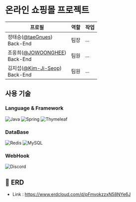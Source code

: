 # 온라인 쇼핑몰 프로젝트 
| 프로필 | 역할 | 작업 |
| --- | --- | --- |
| 정태승([@taeGnues](https://github.com/taeGnues)) <br> Back-End | 팀장 | ... |
| 조웅희([@JOWOONGHEE](https://github.com/JOWOONGHEE)) <br> Back-End | 팀원 | ... |
| 김지섭([@Kim-Ji-Seop](https://github.com/Kim-Ji-Seop)) <br> Back-End | 팀원 | ... |

## 사용 기술
### Language & Framework
![Java](https://img.shields.io/badge/java-%23ED8B00.svg?style=for-the-badge&logo=openjdk&logoColor=white)
![Spring](https://img.shields.io/badge/Spring-6DB33F?style=for-the-badge&logo=spring&logoColor=white)
![Thymeleaf](https://img.shields.io/badge/Thymeleaf-%23005C0F.svg?style=for-the-badge&logo=Thymeleaf&logoColor=white)
### DataBase
![Redis](https://img.shields.io/badge/redis-%23DD0031.svg?&style=for-the-badge&logo=redis&logoColor=white)
![MySQL](https://img.shields.io/badge/MySQL-005C84?style=for-the-badge&logo=mysql&logoColor=white)
### WebHook
![Discord](https://img.shields.io/badge/Discord-%235865F2.svg?style=for-the-badge&logo=discord&logoColor=white)

## **💪 ERD**

- Link : https://www.erdcloud.com/d/pFmvokzzxN58NYe6J


